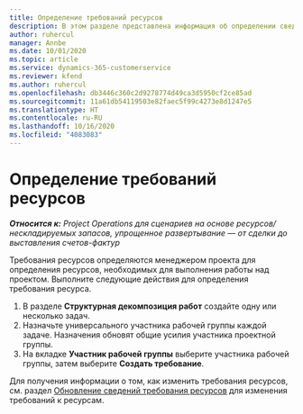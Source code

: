 ```yaml
---
title: Определение требований ресурсов
description: В этом разделе представлена информация об определении сведений требования ресурсов.
author: ruhercul
manager: Annbe
ms.date: 10/01/2020
ms.topic: article
ms.service: dynamics-365-customerservice
ms.reviewer: kfend
ms.author: ruhercul
ms.openlocfilehash: db3446c360c2d9278774d49ca3d5950cf2ce85ad
ms.sourcegitcommit: 11a61db54119503e82faec5f99c4273e8d1247e5
ms.translationtype: HT
ms.contentlocale: ru-RU
ms.lasthandoff: 10/16/2020
ms.locfileid: "4083083"
---
```

# <a name="define-resource-requirements"></a>Определение требований ресурсов

_**Относится к:** Project Operations для сценариев на основе ресурсов/нескладируемых запасов, упрощенное развертывание — от сделки до выставления счетов-фактур_

Требования ресурсов определяются менеджером проекта для определения ресурсов, необходимых для выполнения работы над проектом. Выполните следующие действия для определения требования ресурса.

1.  В разделе **Структурная декомпозиция работ** создайте одну или несколько задач.
2.  Назначьте универсального участника рабочей группы каждой задаче. Назначения обновят общие усилия участника проектной группы.
3.  На вкладке **Участник рабочей группы** выберите участника рабочей группы, затем выберите **Создать требование**.

Для получения информации о том, как изменить требования ресурсов, см. раздел [Обновление сведений требования ресурсов](define-resource-requirements.md) для изменения требований к ресурсам.